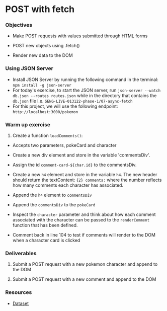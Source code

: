 # POST with fetch

### Objectives

- Make POST requests with values submitted through HTML forms

- POST new objects using .fetch()

- Render new data to the DOM

### Using JSON Server

- Install JSON Server by running the following command in the terminal: `npm install -g json-server`
- For today's exercise, to start the JSON server, run `json-server --watch db.json --routes routes.json` while in the directory that contains the `db.json` file i.e. `SENG-LIVE-013122-phase-1/07-async-fetch`
- For this project, we will use the following endpoint: `http://localhost:3000/pokemon`

### Warm up exercise

1. Create a function `loadComments()`:

- Accepts two parameters, pokeCard and character

- Create a new div element and store in the variable 'commentsDiv'.

- Assign the id `comment-card-${char.id}` to the commentsDiv.

- Create a new `h4` element and store in the variable `h4`. The new header should return the textContent: `{2} comments:` where the number reflects how many comments each character has associated.

- Append the `h4` element to `commentsDiv`

- Append the `commentsDiv` to the `pokeCard`

- Inspect the `character` parameter and think about how each comment associated with the character can be passed to the `renderComment` function that has been defined. 

- Comment back in line 104 to test if comments will render to the DOM when a character card is clicked

### Deliverables

1. Submit a POST request with a new pokemon character and append to the DOM

2. Submit a POST request with a new comment and append to the DOM

### Resources

- [Dataset](https://developer.mozilla.org/en-US/docs/Web/API/HTMLElement/dataset)
